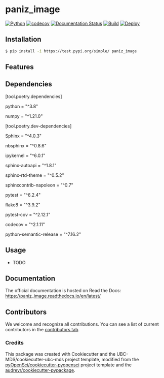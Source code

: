 # paniz_image 

[![Python](https://img.shields.io/badge/python-3.8-blue)]()
[![codecov](https://codecov.io/gh/paradise1260/paniz_image/branch/main/graph/badge.svg)](https://codecov.io/gh/paradise1260/paniz_image)
[![Documentation Status](https://readthedocs.org/projects/paniz_image/badge/?version=latest)](https://paniz_image.readthedocs.io/en/latest/?badge=latest)
[![Build](https://github.com/paradise1260/paniz_image/workflows/build/badge.svg)](https://github.com/paradise1260/paniz_image/actions/workflows/build.yml)
[![Deploy](https://github.com/paradise1260/paniz_image/actions/workflows/deploy.yml/badge.svg)](https://github.com/paradise1260/paniz_image/actions/workflows/deploy.yml)


## Installation

```bash
$ pip install -i https://test.pypi.org/simple/ paniz_image
```

## Features



## Dependencies

[tool.poetry.dependencies]

python = "^3.8"

numpy = "^1.21.0"

[tool.poetry.dev-dependencies]

Sphinx = "^4.0.3"

nbsphinx = "^0.8.6"

ipykernel = "^6.0.1"

sphinx-autoapi = "^1.8.1"

sphinx-rtd-theme = "^0.5.2"

sphinxcontrib-napoleon = "^0.7"

pytest = "^6.2.4"

flake8 = "^3.9.2"

pytest-cov = "^2.12.1"

codecov = "^2.1.11"

python-semantic-release = "^7.16.2"

## Usage

- TODO

## Documentation

The official documentation is hosted on Read the Docs: https://paniz_image.readthedocs.io/en/latest/

## Contributors

We welcome and recognize all contributions. You can see a list of current contributors in the [contributors tab](https://github.com/paradise1260/paniz_image/graphs/contributors).

### Credits

This package was created with Cookiecutter and the UBC-MDS/cookiecutter-ubc-mds project template, modified from the [pyOpenSci/cookiecutter-pyopensci](https://github.com/pyOpenSci/cookiecutter-pyopensci) project template and the [audreyr/cookiecutter-pypackage](https://github.com/audreyr/cookiecutter-pypackage).
